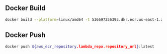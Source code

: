 
## Docker Build  
```bash 
docker build --platform=linux/amd64 -t 536697256393.dkr.ecr.us-east-1.amazonaws.com/ingestion-pipeline-lambda:latest .
```

## Docker Push 
```bash
docker push ${aws_ecr_repository.lambda_repo.repository_url}:latest
```